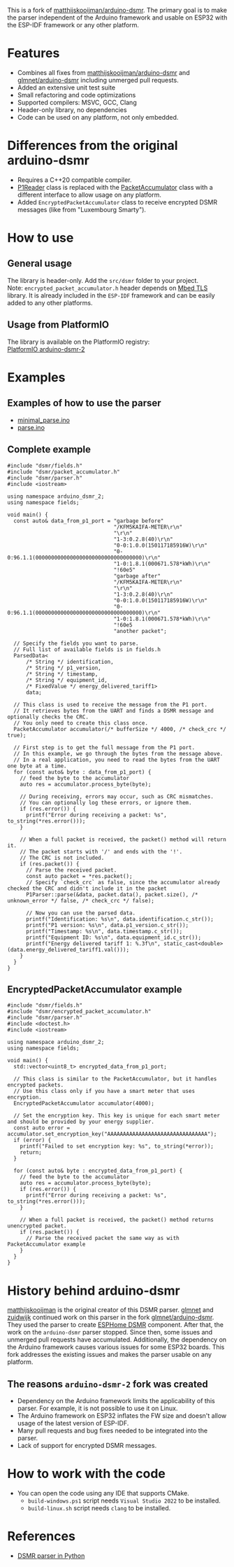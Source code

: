 This is a fork of [matthijskooijman/arduino-dsmr](https://github.com/matthijskooijman/arduino-dsmr).
The primary goal is to make the parser independent of the Arduino framework and usable on ESP32 with the ESP-IDF framework or any other platform.

# Features
* Combines all fixes from [matthijskooijman/arduino-dsmr](https://github.com/matthijskooijman/arduino-dsmr) and [glmnet/arduino-dsmr](https://github.com/glmnet/arduino-dsmr) including unmerged pull requests.
* Added an extensive unit test suite
* Small refactoring and code optimizations
* Supported compilers: MSVC, GCC, Clang
* Header-only library, no dependencies
* Code can be used on any platform, not only embedded.

# Differences from the original arduino-dsmr
* Requires a C++20 compatible compiler.
* [P1Reader](https://github.com/matthijskooijman/arduino-dsmr/blob/master/src/dsmr/reader.h) class is replaced with the [PacketAccumulator](https://github.com/PolarGoose/arduino-dsmr-2/blob/master/src/dsmr/packet_accumulator.h) class with a different interface to allow usage on any platform.
* Added `EncryptedPacketAccumulator` class to receive encrypted DSMR messages (like from "Luxembourg Smarty").

# How to use
## General usage
The library is header-only. Add the `src/dsmr` folder to your project.<br>
Note: `encrypted_packet_accumulator.h` header depends on [Mbed TLS](https://www.trustedfirmware.org/projects/mbed-tls/) library. It is already included in the `ESP-IDF` framework and can be easily added to any other platforms.

## Usage from PlatformIO
The library is available on the PlatformIO registry:<br>
[PlatformIO arduino-dsmr-2](https://registry.platformio.org/libraries/polargoose/arduino-dsmr-2/installation)

# Examples
## Examples of how to use the parser
* [minimal_parse.ino](https://github.com/matthijskooijman/arduino-dsmr/blob/master/examples/minimal_parse/minimal_parse.ino)
* [parse.ino](https://github.com/matthijskooijman/arduino-dsmr/blob/master/examples/parse/parse.ino)

## Complete example
```
#include "dsmr/fields.h"
#include "dsmr/packet_accumulator.h"
#include "dsmr/parser.h"
#include <iostream>

using namespace arduino_dsmr_2;
using namespace fields;

void main() {
  const auto& data_from_p1_port = "garbage before"
                                  "/KFM5KAIFA-METER\r\n"
                                  "\r\n"
                                  "1-3:0.2.8(40)\r\n"
                                  "0-0:1.0.0(150117185916W)\r\n"
                                  "0-0:96.1.1(0000000000000000000000000000000000)\r\n"
                                  "1-0:1.8.1(000671.578*kWh)\r\n"
                                  "!60e5"
                                  "garbage after"
                                  "/KFM5KAIFA-METER\r\n"
                                  "\r\n"
                                  "1-3:0.2.8(40)\r\n"
                                  "0-0:1.0.0(150117185916W)\r\n"
                                  "0-0:96.1.1(0000000000000000000000000000000000)\r\n"
                                  "1-0:1.8.1(000671.578*kWh)\r\n"
                                  "!60e5
                                  "another packet";

  // Specify the fields you want to parse.
  // Full list of available fields is in fields.h
  ParsedData<
      /* String */ identification,
      /* String */ p1_version,
      /* String */ timestamp,
      /* String */ equipment_id,
      /* FixedValue */ energy_delivered_tariff1>
      data;

  // This class is used to receive the message from the P1 port.
  // It retrieves bytes from the UART and finds a DSMR message and optionally checks the CRC.
  // You only need to create this class once.
  PacketAccumulator accumulator(/* bufferSize */ 4000, /* check_crc */ true);

  // First step is to get the full message from the P1 port.
  // In this example, we go through the bytes from the message above.
  // In a real application, you need to read the bytes from the UART one byte at a time.
  for (const auto& byte : data_from_p1_port) {
    // feed the byte to the accumulator
    auto res = accumulator.process_byte(byte);

    // During receiving, errors may occur, such as CRC mismatches.
    // You can optionally log these errors, or ignore them.
    if (res.error()) {
      printf("Error during receiving a packet: %s", to_string(*res.error()));
    }

    // When a full packet is received, the packet() method will return it.
    // The packet starts with '/' and ends with the '!'.
    // The CRC is not included.
    if (res.packet()) {
      // Parse the received packet.
      const auto packet = *res.packet();
      // Specify `check_crc` as false, since the accumulator already checked the CRC and didn't include it in the packet
      P1Parser::parse(&data, packet.data(), packet.size(), /* unknown_error */ false, /* check_crc */ false);

      // Now you can use the parsed data.
      printf("Identification: %s\n", data.identification.c_str());
      printf("P1 version: %s\n", data.p1_version.c_str());
      printf("Timestamp: %s\n", data.timestamp.c_str());
      printf("Equipment ID: %s\n", data.equipment_id.c_str());
      printf("Energy delivered tariff 1: %.3f\n", static_cast<double>(data.energy_delivered_tariff1.val()));
    }
  }
}
```

## EncryptedPacketAccumulator example
```
#include "dsmr/fields.h"
#include "dsmr/encrypted_packet_accumulator.h"
#include "dsmr/parser.h"
#include <doctest.h>
#include <iostream>

using namespace arduino_dsmr_2;
using namespace fields;

void main() {
  std::vector<uint8_t> encrypted_data_from_p1_port;

  // This class is similar to the PacketAccumulator, but it handles encrypted packets.
  // Use this class only if you have a smart meter that uses encryption.
  EncryptedPacketAccumulator accumulator(4000);

  // Set the encryption key. This key is unique for each smart meter and should be provided by your energy supplier.
  const auto error = accumulator.set_encryption_key("AAAAAAAAAAAAAAAAAAAAAAAAAAAAAAAA");
  if (error) {
    printf("Failed to set encryption key: %s", to_string(*error));
    return;
  }

  for (const auto& byte : encrypted_data_from_p1_port) {
    // feed the byte to the accumulator
    auto res = accumulator.process_byte(byte);
    if (res.error()) {
      printf("Error during receiving a packet: %s", to_string(*res.error()));
    }

    // When a full packet is received, the packet() method returns unencrypted packet.
    if (res.packet()) {
      // Parse the received packet the same way as with PacketAccumulator example
    }
  }
}
```

# History behind arduino-dsmr
[matthijskooijman](https://github.com/matthijskooijman) is the original creator of this DSMR parser.
[glmnet](https://github.com/glmnet) and [zuidwijk](https://github.com/zuidwijk) continued work on this parser in the fork [glmnet/arduino-dsmr](https://github.com/glmnet/arduino-dsmr). They used the parser to create [ESPHome DSMR](https://esphome.io/components/sensor/dsmr/) component.
After that, the work on the `arduino-dsmr` parser stopped.
Since then, some issues and unmerged pull requests have accumulated. Additionally, the dependency on the Arduino framework causes various issues for some ESP32 boards.
This fork addresses the existing issues and makes the parser usable on any platform.

## The reasons `arduino-dsmr-2` fork was created
* Dependency on the Arduino framework limits the applicability of this parser. For example, it is not possible to use it on Linux.
* The Arduino framework on ESP32 inflates the FW size and doesn't allow usage of the latest version of ESP-IDF.
* Many pull requests and bug fixes needed to be integrated into the parser.
* Lack of support for encrypted DSMR messages.

# How to work with the code
* You can open the code using any IDE that supports CMake.
  * `build-windows.ps1` script needs `Visual Studio 2022` to be installed.
  * `build-linux.sh` script needs `clang` to be installed.

# References
* [DSMR parser in Python](https://github.com/ndokter/dsmr_parser/tree/master)
